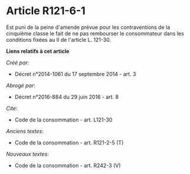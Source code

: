 # Article R121-6-1

Est puni de la peine d'amende prévue pour les contraventions de la cinquième classe le fait de ne pas rembourser le
consommateur dans les conditions fixées au II de l'article L. 121-30.

**Liens relatifs à cet article**

_Créé par_:

  - Décret n°2014-1061 du 17 septembre 2014 - art. 3

_Abrogé par_:

  - Décret n°2016-884 du 29 juin 2016 - art. 8

_Cite_:

  - Code de la consommation - art. L121-30

_Anciens textes_:

  - Code de la consommation - art. R121-2-5 (T)

_Nouveaux textes_:

  - Code de la consommation - art. R242-3 (V)
